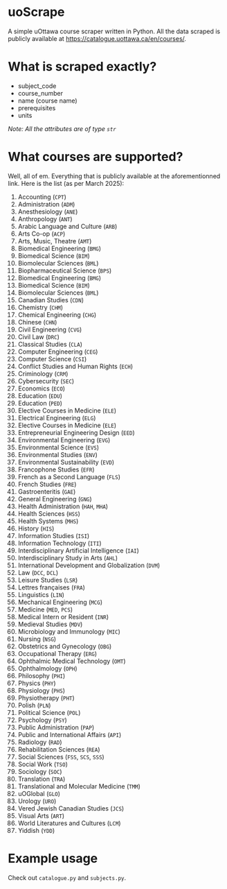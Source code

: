 # uoScrape
A simple uOttawa course scraper written in Python.
All the data scraped is publicly available at https://catalogue.uottawa.ca/en/courses/.

# What is scraped exactly?
+ subject_code
+ course_number
+ name (course name)
+ prerequisites
+ units 

*Note: All the attributes are of type ```str```*

# What courses are supported?
Well, all of em. Everything that is publicly available at the aforementionned link.
Here is the list (as per March 2025):

1. Accounting (`CPT`)
2. Administration (`ADM`)
3. Anesthesiology (`ANE`)
4. Anthropology (`ANT`)
5. Arabic Language and Culture (`ARB`)
6. Arts Co-op (`ACP`)
7. Arts, Music, Theatre (`AMT`)
8. Biomedical Engineering (`BMG`)
9. Biomedical Science (`BIM`)
10. Biomolecular Sciences (`BML`)
11. Biopharmaceutical Science (`BPS`)
12. Biomedical Engineering (`BMG`)
13. Biomedical Science (`BIM`)
14. Biomolecular Sciences (`BML`)
15. Canadian Studies (`CDN`)
16. Chemistry (`CHM`)
17. Chemical Engineering (`CHG`)
18. Chinese (`CHN`)
19. Civil Engineering (`CVG`)
20. Civil Law (`DRC`)
21. Classical Studies (`CLA`)
22. Computer Engineering (`CEG`)
23. Computer Science (`CSI`)
24. Conflict Studies and Human Rights (`ECH`)
25. Criminology (`CRM`)
26. Cybersecurity (`SEC`)
27. Economics (`ECO`)
28. Education (`EDU`)
29. Education (`PED`)
30. Elective Courses in Medicine (`ELE`)
31. Electrical Engineering (`ELG`)
32. Elective Courses in Medicine (`ELE`)
33. Entrepreneurial Engineering Design (`EED`)
34. Environmental Engineering (`EVG`)
35. Environmental Science (`EVS`)
36. Environmental Studies (`ENV`)
37. Environmental Sustainability (`EVD`)
38. Francophone Studies (`EFR`)
39. French as a Second Language (`FLS`)
40. French Studies (`FRE`)
41. Gastroenteritis (`GAE`)
39. General Engineering (`GNG`)
40. Health Administration (`HAH`, `MHA`)
41. Health Sciences (`HSS`)
42. Health Systems (`MHS`)
43. History (`HIS`)
44. Information Studies (`ISI`)
45. Information Technology (`ITI`)
46. Interdisciplinary Artificial Intelligence (`IAI`)
47. Interdisciplinary Study in Arts (`AHL`)
48. International Development and Globalization (`DVM`)
49. Law (`DCC`, `DCL`)
50. Leisure Studies (`LSR`)
50. Lettres françaises (`FRA`)
51. Linguistics (`LIN`)
52. Mechanical Engineering (`MCG`)
53. Medicine (`MED`, `PCS`)
54. Medical Intern or Resident (`INR`)
55. Medieval Studies (`MDV`)
56. Microbiology and Immunology (`MIC`)
57. Nursing (`NSG`)
58. Obstetrics and Gynecology (`OBG`)
59. Occupational Therapy (`ERG`)
60. Ophthalmic Medical Technology (`OMT`)
61. Ophthalmology (`OPH`)
62. Philosophy (`PHI`)
63. Physics (`PHY`)
64. Physiology (`PHS`)
64. Physiotherapy (`PHT`)
65. Polish (`PLN`)
66. Political Science (`POL`)
67. Psychology (`PSY`)
68. Public Administration (`PAP`)
69. Public and International Affairs (`API`)
70. Radiology (`RAD`)
71. Rehabilitation Sciences (`REA`)
72. Social Sciences (`FSS`, `SCS`, `SSS`)
73. Social Work (`TSO`)
74. Sociology (`SOC`)
75. Translation (`TRA`)
76. Translational and Molecular Medicine (`TMM`)
77. uOGlobal (`GLO`)
78. Urology (`URO`)
79. Vered Jewish Canadian Studies (`JCS`)
80. Visual Arts (`ART`)
81. World Literatures and Cultures (`LCM`)
82. Yiddish (`YDD`)

# Example usage

Check out ```catalogue.py``` and ```subjects.py```.
